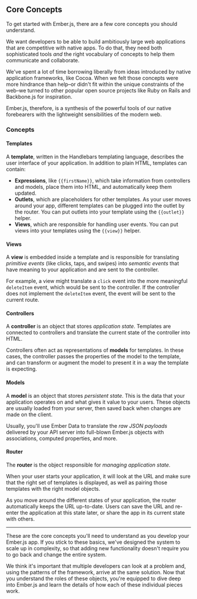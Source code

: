 ## Core Concepts

To get started with Ember.js, there are a few core concepts you
should understand. 

We want developers to be able to build ambitiously large web
applications that are competitive with native apps. To do that, they
need both sophisticated tools *and* the right vocabulary of concepts to
help them communicate and collaborate.

We've spent a lot of time borrowing liberally from ideas introduced
by native application frameworks, like Cocoa. When we felt those
concepts were more hindrance than help–or didn't fit within the unique
constraints of the web–we turned to other popular open source projects
like Ruby on Rails and Backbone.js for inspiration.

Ember.js, therefore, is a synthesis of the powerful tools of our native
forebearers with the lightweight sensibilities of the modern web. 

### Concepts

#### Templates

A **template**, written in the Handlebars templating language, describes
the user interface of your application. In addition to plain HTML,
templates can contain:

* **Expressions**, like `{{firstName}}`, which take information from
  controllers and models, place them into HTML, and automatically keep them
  updated.
* **Outlets**, which are placeholders for other templates. As your user
  moves around your app, different templates can be plugged into the
  outlet by the router. You can put outlets into your template using the
  `{{outlet}}` helper.
* **Views**, which are responsible for handling user events. You can put
  views into your templates using the `{{view}}` helper.

#### Views

A **view** is embedded inside a template and is responsible for
translating _primitive events_ (like clicks, taps, and swipes) into
_semantic events_ that have meaning to your application and are sent to
the controller.

For example, a view might translate a `click` event into the more
meaningful `deleteItem` event, which would be sent to the controller.
If the controller does not implement the `deleteItem` event, the event
will be sent to the current route.

#### Controllers

A **controller** is an object that stores _application state_. Templates
are connected to controllers and translate the current state of the
controller into HTML.

Controllers often act as representations of **models** for templates. In
these cases, the controller passes the properties of the model to the
template, and can transform or augment the model to present it in a way
the template is expecting.

#### Models

A **model** is an object that stores _persistent state_. This is the
data that your application operates on and what gives it value to your
users.  These objects are usually loaded from your server, then saved
back when changes are made on the client.

Usually, you'll use Ember Data to translate the _raw JSON payloads_
delivered by your API server into full-blown Ember.js objects with
associations, computed properties, and more.

#### Router

The **router** is the object responsible for _managing application state_.

When your user starts your application, it will look at the URL and make
sure that the right set of templates is displayed, as well as pairing
those templates with the right model objects.

As you move around the different states of your application, the
router automatically keeps the URL up-to-date. Users can save the URL
and re-enter the application at this state later, or share the app in
its current state with others.

---

These are the core concepts you'll need to understand as you develop
your Ember.js app. If you stick to these basics, we've designed the
system to scale up in complexity, so that adding new functionality
doesn't require you to go back and change the entire system.

We think it's important that multiple developers can look at a problem
and, using the patterns of the framework, arrive at the same solution.
Now that you understand the roles of these objects, you're equipped to
dive deep into Ember.js and learn the details of how each of these
individual pieces work.
